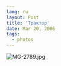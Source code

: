 ```yaml
---
lang: ru
layout: Post
title: 'Трактор'
date: Mar 20, 2006
tags:
  - photos
---
```




![MG-2789.jpg](upload://MG-2789.jpg)

